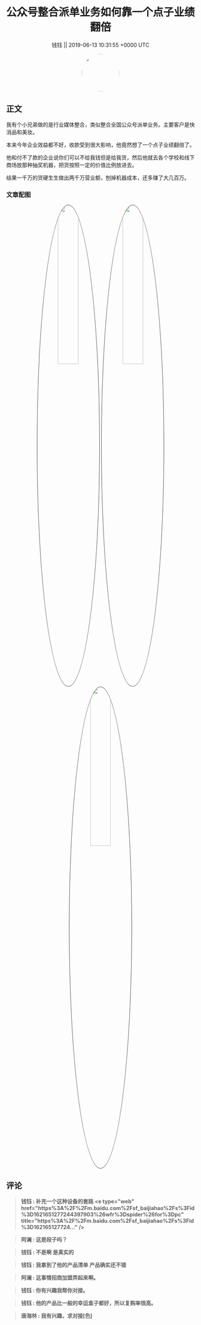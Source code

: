 <h1 align="center">公众号整合派单业务如何靠一个点子业绩翻倍</h1>




<p align="center">
    <a>钱钰 || 2019-06-13 10:31:55 &#43;0000 UTC</a>
</p>

<div align="center">
    <img src="https://images.zsxq.com/FsGW9ZnKn188G6GlQeMFz7QYwNqM?e=1590940799&amp;token=kIxbL07-8jAj8w1n4s9zv64FuZZNEATmlU_Vm6zD:w4vMkFlaBBxamyfYHkzfApiogDk=" width="100" height="100" style="border:1px solid;border-radius:50%; color:#ffffff"/>
</div>




## 正文

<div>
我有个小兄弟做的是行业媒体整合，类似整合全国公众号派单业务。主要客户是快消品和美妆。

本来今年企业效益都不好，收款受到很大影响，他竟然想了一个点子业绩翻倍了。

他和付不了款的企业说你们可以不给我钱但是给我货，然后他就去各个学校和线下商场放那种抽奖机器，把货按照一定的价值比例放进去。

结果一千万的货硬生生做出两千万营业额，刨掉机器成本，还多赚了大几百万。
</div>

### 文章配图

<div class="image" align="center">

<img src="https://images.zsxq.com/FhhCwoSXanyqQkDotWYRaXzlzLor?e=1590940799&amp;token=kIxbL07-8jAj8w1n4s9zv64FuZZNEATmlU_Vm6zD:tB5GpBI9AmOuYsOA0GCCQOO-MU0=" width="33%" height="33%" style="border:1px solid;border-radius:50%; color:#3c3f41"/>

<img src="https://images.zsxq.com/Fg5TQqA6auSSyLZwIEpxUi6j0L-U?imageMogr2/auto-orient/thumbnail/800x/format/jpg/blur/1x0/quality/75&amp;e=1590940799&amp;token=kIxbL07-8jAj8w1n4s9zv64FuZZNEATmlU_Vm6zD:SrQ5V7G18Dz1CZwz3F43qNDf-Nw=" width="33%" height="33%" style="border:1px solid;border-radius:50%; color:#3c3f41"/>

<img src="https://images.zsxq.com/FiPU-vHTnSJFJ1tjdoMEogtbcitl?imageMogr2/auto-orient/thumbnail/800x/format/jpg/blur/1x0/quality/75&amp;e=1590940799&amp;token=kIxbL07-8jAj8w1n4s9zv64FuZZNEATmlU_Vm6zD:vUtjA9HQuQalviygVGOZPfjoUoc=" width="33%" height="33%" style="border:1px solid;border-radius:50%; color:#3c3f41"/>

</div>


## 评论

<div align="left">
<div>

<blockquote >
<span> <strong>钱钰 : 补充一个这种设备的套路 &lt;e type=&#34;web&#34; href=&#34;https%3A%2F%2Fm.baidu.com%2Fsf_baijiahao%2Fs%3Fid%3D1621651277244397903%26wfr%3Dspider%26for%3Dpc&#34; title=&#34;https%3A%2F%2Fm.baidu.com%2Fsf_baijiahao%2Fs%3Fid%3D162165127724...&#34; /&gt; </strong></span>
</blockquote>

<blockquote >
<span> <strong>阿澜 : 这是段子吗？ </strong></span>
</blockquote>

<blockquote >
<span> <strong>钱钰 : 不是啊 是真实的 </strong></span>
</blockquote>

<blockquote >
<span> <strong>钱钰 : 我拿到了他的产品清单 产品确实还不错 </strong></span>
</blockquote>

<blockquote >
<span> <strong>阿澜 : 这事情招商加盟弄起来啊。 </strong></span>
</blockquote>

<blockquote >
<span> <strong>钱钰 : 你有兴趣我帮你对接。 </strong></span>
</blockquote>

<blockquote >
<span> <strong>钱钰 : 他的产品比一般的幸运盒子都好，所以复购率很高。 </strong></span>
</blockquote>

<blockquote >
<span> <strong>唐海林 : 我有兴趣，求对接[色] </strong></span>
</blockquote>

</div>
</div>